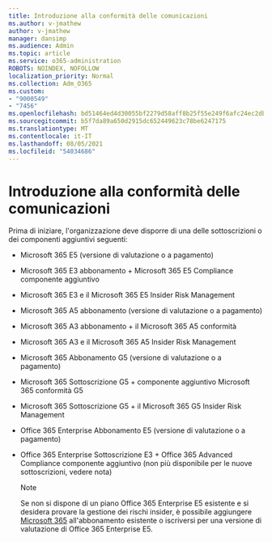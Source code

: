 ```yaml
---
title: Introduzione alla conformità delle comunicazioni
ms.author: v-jmathew
author: v-jmathew
manager: dansimp
ms.audience: Admin
ms.topic: article
ms.service: o365-administration
ROBOTS: NOINDEX, NOFOLLOW
localization_priority: Normal
ms.collection: Adm_O365
ms.custom:
- "9000549"
- "7456"
ms.openlocfilehash: bd51464ed4d30055bf2279d58aff8b25f55e249f6afc24ec2db227a1e9bdfbad
ms.sourcegitcommit: b5f7da89a650d2915dc652449623c78be6247175
ms.translationtype: MT
ms.contentlocale: it-IT
ms.lasthandoff: 08/05/2021
ms.locfileid: "54034686"
---
```

# <a name="get-started-with-communication-compliance"></a>Introduzione alla conformità delle comunicazioni

Prima di iniziare, l'organizzazione deve disporre di una delle sottoscrizioni o dei componenti aggiuntivi seguenti:

* Microsoft 365 E5 (versione di valutazione o a pagamento)
* Microsoft 365 E3 abbonamento + Microsoft 365 E5 Compliance componente aggiuntivo
* Microsoft 365 E3 e il Microsoft 365 E5 Insider Risk Management
* Microsoft 365 A5 abbonamento (versione di valutazione o a pagamento)
* Microsoft 365 A3 abbonamento + il Microsoft 365 A5 conformità
* Microsoft 365 A3 e il Microsoft 365 A5 Insider Risk Management
* Microsoft 365 Abbonamento G5 (versione di valutazione o a pagamento)
* Microsoft 365 Sottoscrizione G5 + componente aggiuntivo Microsoft 365 conformità G5
* Microsoft 365 Sottoscrizione G5 + il Microsoft 365 G5 Insider Risk Management
* Office 365 Enterprise Abbonamento E5 (versione di valutazione o a pagamento)
* Office 365 Enterprise Sottoscrizione E3 + Office 365 Advanced Compliance componente aggiuntivo (non più disponibile per le nuove sottoscrizioni, vedere nota)

    > [!NOTE]
    > Se non si dispone di un piano Office 365 Enterprise E5 esistente e si desidera provare la gestione dei rischi insider, è possibile aggiungere [Microsoft 365](https://go.microsoft.com/fwlink/?linkid=2130508) all'abbonamento esistente o iscriversi per una versione di valutazione di Office 365 Enterprise E5.
